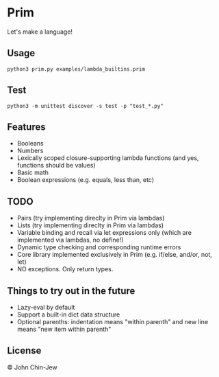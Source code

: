 # Prim

Let's make a language!

## Usage

```
python3 prim.py examples/lambda_builtins.prim
```

## Test

```
python3 -m unittest discover -s test -p "test_*.py"
```

## Features

- Booleans
- Numbers
- Lexically scoped closure-supporting lambda functions (and yes, functions should be values)
- Basic math
- Boolean expressions (e.g. equals, less than, etc)

## TODO

- Pairs (try implementing direclty in Prim via lambdas)
- Lists (try implementing direclty in Prim via lambdas)
- Variable binding and recall via let expressions only (which are implemented via lambdas, no define!)
- Dynamic type checking and corresponding runtime errors
- Core library implemented exclusively in Prim (e.g. if/else, and/or, not, let)
- NO exceptions. Only return types.

## Things to try out in the future

- Lazy-eval by default
- Support a built-in dict data structure
- Optional parenths: indentation means "within parenth" and new line means "new item within parenth"

## License

© John Chin-Jew
